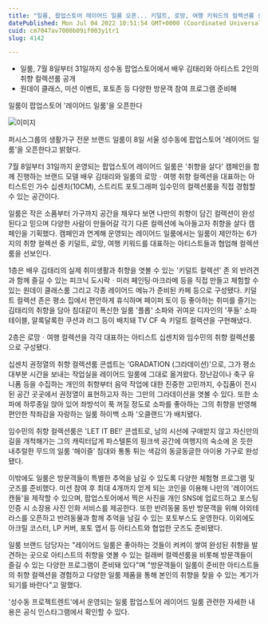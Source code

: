 ```yaml
---
title: "일룸, 팝업스토어 레이어드 일룸 오픈... 키덜트, 로망, 여행 키워드의 컬렉션룸 선보여"
datePublished: Mon Jul 04 2022 10:51:54 GMT+0000 (Coordinated Universal Time)
cuid: cm7047av7000b09if003y1tr1
slug: 4142

---
```



- 일룸, 7월 8일부터 31일까지 성수동 팝업스토어에서 배우 김태리와 아티스트 2인의 취향 컬렉션룸 공개
- 원데이 클래스, 미션 이벤트, 포토존 등 다양한 방문객 참여 프로그램 준비해

일룸이 팝업스토어 '레이어드 일룸'을 오픈한다

![이미지](https://cdn.hashnode.com/res/hashnode/image/upload/v1739256144288/c4545562-fb71-4466-bea7-a4913765aa8c.jpeg)

퍼시스그룹의 생활가구 전문 브랜드 일룸이 8일 서울 성수동에 팝업스토어 '레이어드 일룸'을 오픈한다고 밝혔다.

7월 8일부터 31일까지 운영되는 팝업스토어 레이어드 일룸은 '취향을 살다' 캠페인을 함께 진행하는 브랜드 모델 배우 김태리와 일룸의 로망ㆍ여행 취향 컬렉션을 대표하는 아티스트인 가수 십센치(10CM), 스트리트 포토그래퍼 임수민의 컬렉션룸을 직접 경험할 수 있는 공간이다.

일룸은 작은 소품부터 가구까지 공간을 채우다 보면 나만의 취향이 담긴 컬렉션이 완성된다고 믿으며 다양한 사람이 만들어갈 각기 다른 컬렉션에 녹아들고자 취향을 살다 캠페인을 기획했다. 캠페인과 연계해 운영되는 레이어드 일룸에서는 일룸이 제안하는 6가지의 취향 컬렉션 중 키덜트, 로망, 여행 키워드를 대표하는 아티스트들과 협업해 컬렉션룸을 선보인다.

1층은 배우 김태리의 실제 취미생활과 취향을 엿볼 수 있는 '키덜트 컬렉션' 존 외 반려견과 함께 즐길 수 있는 피크닉 도시락ㆍ미러 페인팅·마크라메 등을 직접 만들고 체험할 수 있는 원데이 클래스룸 그리고 각종 레이어드 메뉴가 준비된 카페 등으로 구성됐다. 키덜트 컬렉션 존은 평소 집에서 편안하게 휴식하며 페이퍼 토이 등 좋아하는 취미를 즐기는 김태리의 취향을 담아 침대같이 폭신한 일룸 '플롭' 소파와 귀여운 디자인의 '푸들' 소파테이블, 알록달록한 쿠션과 러그 등이 배치돼 TV CF 속 키덜트 컬렉션을 구현해냈다.

2층은 로망ㆍ여행 컬렉션을 각각 대표하는 아티스트 십센치와 임수민의 취향 컬렉션룸으로 구성됐다.

십센치 권정열의 취향 컬렉션룸 콘셉트는 'GRADATION (그라데이션)'으로, 그가 평소 대부분 시간을 보내는 작업실을 레이어드 일룸에 그대로 옮겨왔다. 장난감이나 축구 유니폼 등을 수집하는 개인의 취향부터 음악 작업에 대한 진중한 고민까지, 수집품이 전시된 공간 곳곳에서 권정열이 표현하고자 하는 그만의 그라데이션을 엿볼 수 있다. 또한 소파에 하루종일 앉아 있어 좌방석이 푹 꺼질 정도로 소파를 좋아하는 그의 취향을 반영해 편안한 착좌감을 자랑하는 일룸 하이백 소파 '오클랜드'가 배치됐다.

임수민의 취향 컬렉션룸은 'LET IT BE!' 콘셉트로, 남의 시선에 구애받지 않고 자신만의 길을 개척해가는 그의 캐릭터답게 파스텔톤의 핑크색 공간에 여행지의 숙소에 온 듯한 내추럴한 무드의 일룸 ‘헤이즐’ 침대와 통통 튀는 색감의 동글동글한 아이용 가구로 완성됐다.

이밖에도 일룸은 방문객들이 특별한 추억을 남길 수 있도록 다양한 체험형 프로그램 및 굿즈를 준비했다. 미션 참여 후 최대 4개까지 얻게 되는 코인을 이용해 나만의 '레이어드 캔들'을 제작할 수 있으며, 팝업스토어에서 찍은 사진을 개인 SNS에 업로드하고 포스팅 인증 시 소장용 사진 인화 서비스를 제공한다. 또한 반려동물 동반 방문객을 위해 야외테라스를 오픈하고 반려동물과 함께 추억을 남길 수 있는 포토부스도 운영한다. 이외에도 아크릴 코스터, LP 커버, 포토 엽서 등 아티스트와 협업한 굿즈도 준비됐다.

일룸 브랜드 담당자는 "레이어드 일룸은 좋아하는 것들이 켜켜이 쌓여 완성된 취향을 발견하는 곳으로 아티스트의 취향을 엿볼 수 있는 컬래버 컬렉션룸을 비롯해 방문객들이 즐길 수 있는 다양한 프로그램이 준비돼 있다"며 "방문객들이 일룸이 준비한 아티스트들의 취향 컬렉션을 경험하고 다양한 일룸 제품을 통해 본인의 취향을 찾을 수 있는 계기가 되기를 바란다"고 말했다.

'성수동 프로젝트렌트'에서 운영되는 일룸 팝업스토어 레이어드 일룸 관련한 자세한 내용은 공식 인스타그램에서 확인할 수 있다.
